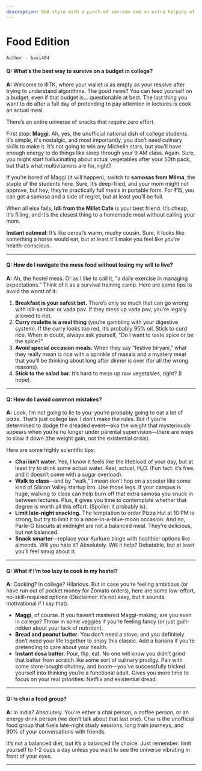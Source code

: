 ```yaml
---
description: Q&A style with a pinch of sarcasm and an extra helping of struggle
---
```


# Food Edition

`Author - bavi404`

#### Q: What’s the best way to survive on a budget in college?

**A:** Welcome to IIITK, where your wallet is as empty as your resolve after trying to understand algorithms. The good news? You can feed yourself on a budget, even if that budget is... questionable at best. The last thing you want to do after a full day of pretending to pay attention in lectures is cook an actual meal.

There’s an entire universe of snacks that require zero effort.

First stop: **Maggi**. Ah, yes, the unofficial national dish of college students. It’s simple, it's nostalgic, and most importantly, you don’t need culinary skills to make it. It’s not going to win any Michelin stars, but you’ll have enough energy to do things like sleep through your 9 AM class. Again. Sure, you might start hallucinating about actual vegetables after your 50th pack, but that’s what multivitamins are for, right?

If you’re bored of Maggi (it will happen), switch to **samosas from Milma**, the staple of the students here. Sure, it’s deep-fried, and your mom might not approve, but hey, they’re practically full meals in portable form. For ₹15, you can get a samosa and a side of regret, but at least you’ll be full.

When all else fails, **Idli from the Millet Cafe** is your best friend. It’s cheap, it's filling, and it’s the closest thing to a homemade meal without calling your mom.

**Instant oatmeal**: It’s like cereal’s warm, mushy cousin. Sure, it looks like something a horse would eat, but at least it’ll make you feel like you’re health-conscious.

***

#### Q: How do I navigate the mess food without losing my will to live?

**A:** Ah, the hostel mess. Or as I like to call it, “a daily exercise in managing expectations.” Think of it as a survival training camp. Here are some tips to avoid the worst of it:

1. **Breakfast is your safest bet.** There’s only so much that can go wrong with idli-sambar or vada pav. If they mess up vada pav, you’re legally allowed to riot.
2. **Curry roulette is a real thing** (you’re gambling with your digestive system). If the curry looks too red, it’s probably 95% oil. Stick to curd rice. When in doubt, always ask yourself, "Do I want to taste spice or be the spice?"
3. **Avoid special occasion meals.** When they say “festive biryani,” what they really mean is rice with a sprinkle of masala and a mystery meat that you’ll be thinking about long after dinner is over (for all the wrong reasons).
4. **Stick to the salad bar.** It’s hard to mess up raw vegetables, right? (I hope).

***

#### Q: How do I avoid common mistakes?

**A:** Look, I’m not going to lie to you: you’re probably going to eat a lot of pizza. That’s just college law. I don’t make the rules. But if you’re determined to dodge the dreaded event—aka the weight that mysteriously appears when you’re no longer under parental supervision—there are ways to slow it down (the weight gain, not the existential crisis).

Here are some highly scientific tips:

* **Chai isn’t water.** Yes, I know it feels like the lifeblood of your day, but at least try to drink some actual water. Real, actual, H₂O. (Fun fact: it’s free, and it doesn’t come with a sugar overload).
* **Walk to class**—and by "walk," I mean don’t hop on a scooter like some kind of Silicon Valley startup bro. Use those legs. If your campus is huge, walking to class can help burn off that extra samosa you snuck in between lectures. Plus, it gives you time to contemplate whether that degree is worth all this effort. (Spoiler: it probably is).
* **Limit late-night snacking.** The temptation to order Pizza Hut at 10 PM is strong, but try to limit it to a once-in-a-blue-moon occasion. And no, Parle-G biscuits at midnight are not a balanced meal. They’re delicious, but not balanced.
* **Snack smarter**—replace your Kurkure binge with healthier options like almonds. Will you hate it? Absolutely. Will it help? Debatable, but at least you’ll feel smug about it.

***

#### Q: What if I’m too lazy to cook in my hostel?

**A:** Cooking? In college? Hilarious. But in case you’re feeling ambitious (or have run out of pocket money for Zomato orders), here are some low-effort, no-skill-required options (Disclaimer: it’s not easy, but it sounds motivational if I say that).

* **Maggi**, of course. If you haven’t mastered Maggi-making, are you even in college? Throw in some veggies if you’re feeling fancy (or just guilt-ridden about your lack of nutrition).
* **Bread and peanut butter**. You don’t need a stove, and you definitely don’t need your life together to enjoy this classic. Add a banana if you’re pretending to care about your health.
* **Instant dosa batter**. Pour, flip, eat. No one will know you didn’t grind that batter from scratch like some sort of culinary prodigy. Pair with some store-bought chutney, and boom—you’ve successfully tricked yourself into thinking you’re a functional adult. Gives you more time to focus on your real priorities: Netflix and existential dread.

***

#### Q: Is chai a food group?

**A:** In India? Absolutely. You’re either a chai person, a coffee person, or an energy drink person (we don’t talk about that last one). Chai is the unofficial food group that fuels late-night study sessions, long train journeys, and 90% of your conversations with friends.

It’s not a balanced diet, but it’s a balanced life choice. Just remember: limit yourself to 1-2 cups a day unless you want to see the universe vibrating in front of your eyes.

***
